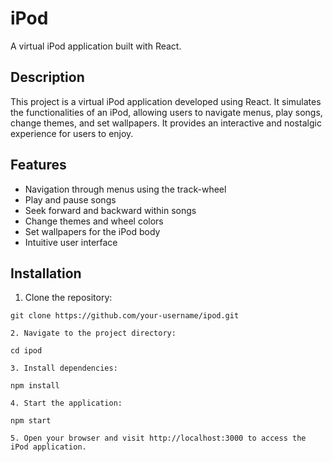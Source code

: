 # iPod

A virtual iPod application built with React.

## Description

This project is a virtual iPod application developed using React. It simulates the functionalities of an iPod, allowing users to navigate menus, play songs, change themes, and set wallpapers. It provides an interactive and nostalgic experience for users to enjoy.

## Features

- Navigation through menus using the track-wheel
- Play and pause songs
- Seek forward and backward within songs
- Change themes and wheel colors
- Set wallpapers for the iPod body
- Intuitive user interface

## Installation

1. Clone the repository:

```shell
git clone https://github.com/your-username/ipod.git

2. Navigate to the project directory:

cd ipod

3. Install dependencies:

npm install

4. Start the application:

npm start

5. Open your browser and visit http://localhost:3000 to access the iPod application.
